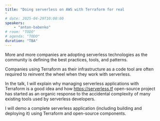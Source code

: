 ```yaml
---
title: "Doing serverless on AWS with Terraform for real
"
# date: 2025-04-29T10:00:00
speakers:
    - "anton-babenko"
# room: "TODO"
# agenda: "TODO"
duration: "TBA"
---
```


More and more companies are adopting serverless technologies as the community is defining the best practices, tools, and patterns.

Companies using Terraform as their infrastructure as a code tool are often required to reinvent the wheel when they work with serverless.

In the talk, I will explain why managing serverless applications with Terraform is a good idea and how https://serverless.tf open-source project has started as an organic response to the accidental complexity of many existing tools used by serverless developers.

I will demo a complete serverless application (including building and deploying it) using Terraform and open-source components.
